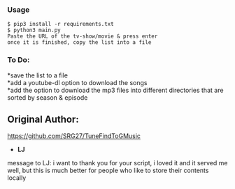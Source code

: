 ### Usage

```
$ pip3 install -r requirements.txt
$ python3 main.py
Paste the URL of the tv-show/movie & press enter
once it is finished, copy the list into a file
```
### To Do:
*save the list to a file <br>
*add a youtube-dl option to download the songs<br>
*add the option to download the mp3 files into different directories that are sorted by season & episode<br>

## Original Author:
https://github.com/SRG27/TuneFindToGMusic
* **LJ**

message to LJ: i want to thank you for your script, i loved it and it served me well, but this is much better for people who like to store their contents locally 

